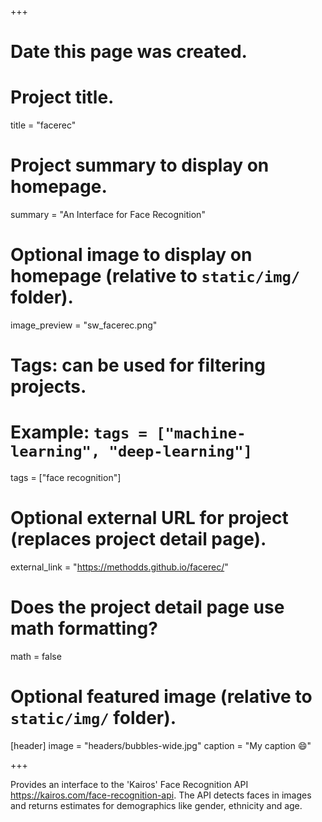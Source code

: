 +++
# Date this page was created.

# Project title.
title = "facerec"

# Project summary to display on homepage.
summary = "An Interface for Face Recognition"

# Optional image to display on homepage (relative to `static/img/` folder).
image_preview = "sw_facerec.png"

# Tags: can be used for filtering projects.
# Example: `tags = ["machine-learning", "deep-learning"]`
tags = ["face recognition"]

# Optional external URL for project (replaces project detail page).
external_link = "https://methodds.github.io/facerec/"

# Does the project detail page use math formatting?
math = false

# Optional featured image (relative to `static/img/` folder).
[header]
image = "headers/bubbles-wide.jpg"
caption = "My caption :smile:"

+++

Provides an interface to the 'Kairos' Face Recognition API <https://kairos.com/face-recognition-api>. The API detects faces in images and returns estimates for demographics like gender, ethnicity and age.
